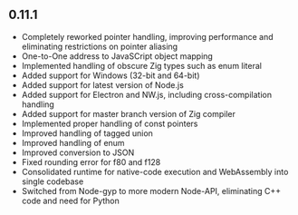 ## 0.11.1

* Completely reworked pointer handling, improving performance and eliminating restrictions on 
  pointer aliasing
* One-to-One address to JavaSCript object mapping
* Implemented handling of obscure Zig types such as enum literal
* Added support for Windows (32-bit and 64-bit)
* Added support for latest version of Node.js 
* Added support for Electron and NW.js, including cross-compilation handling
* Added support for master branch version of Zig compiler
* Implemented proper handling of const pointers
* Improved handling of tagged union
* Improved handling of enum
* Improved conversion to JSON
* Fixed rounding error for f80 and f128
* Consolidated runtime for native-code execution and WebAssembly into single codebase
* Switched from Node-gyp to more modern Node-API, eliminating C++ code and need for Python